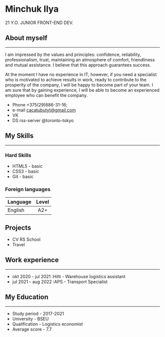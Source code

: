 # Minchuk Ilya

21 Y.O. JUNIOR FRONT-END DEV.



## About myself
---
I am impressed by the values and principles: confidence, reliability, professionalism, trust, maintaining an atmosphere of comfort, friendliness and mutual assistance. I believe that this approach guarantees success.


At the moment I have no experience in IT, however, if you need a specialist who is motivated to achieve results in work, ready to contribute to the prosperity of the company, I will be happy to become part of your team. I am sure that by gaining experience, I will be able to become an experienced employee who can benefit the company.


* Phone +375(29)886-31-16;
* e-mail cacatubutyt@gmail.com
* VK
* DS rss-server @toronto-tokyo


## My Skills
---


### Hard Skills

* HTML5 - basic
* CSS3 - basic
* Git - basic


### Foreign languages

Language | 	Level
---------|:-------:
English  | 	A2+


## Projects

* CV RS School
* Travel


## Work experience
---
* okt 2020 - jul 2021 :Hilti - Warehouse logistics assistant
* jul 2021 - aug 2022 :APS - Transport Specialist


## My Education
---
* Study period - 2017-2021
* University - BSEU
* Qualification - Logistics economist
* Average score - 7.7